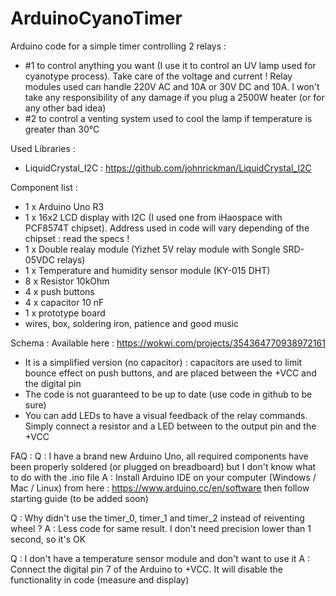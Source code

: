# ArduinoCyanoTimer
Arduino code for a simple timer controlling 2 relays : 
- #1 to control anything you want (I use it to control an UV lamp used for cyanotype process). Take care of the voltage and current ! Relay modules used can handle 220V AC and 10A or 30V DC and 10A. I won't take any responsibility of any damage if you plug a 2500W heater (or for any other bad idea)
- #2 to control a venting system used to cool the lamp if temperature is greater than 30°C

Used Libraries :
- LiquidCrystal_I2C : https://github.com/johnrickman/LiquidCrystal_I2C

Component list :
- 1 x Arduino Uno R3
- 1 x 16x2 LCD display with I2C (I used one from iHaospace with PCF8574T chipset). Address used in code will vary depending of the chipset : read the specs !
- 1 x Double realay module (Yizhet 5V relay module with Songle SRD-05VDC relays)
- 1 x Temperature and humidity sensor module (KY-015 DHT)
- 8 x Resistor 10kOhm
- 4 x push buttons
- 4 x capacitor 10 nF
- 1 x prototype board
- wires, box, soldering iron, patience and good music

Schema :
Available here : https://wokwi.com/projects/354364770938972161
- It is a simplified version (no capacitor) : capacitors are used to limit bounce effect on push buttons, and are placed between the +VCC and the digital pin
- The code is not guaranteed to be up to date (use code in github to be sure)
- You can add LEDs to have a visual feedback of the relay commands. Simply connect a resistor and a LED between to the output pin and the +VCC 

FAQ :
Q : I have a brand new Arduino Uno, all required components have been properly soldered (or plugged on breadboard) but I don't know what to do with the .ino file
A : Install Arduino IDE on your computer (Windows / Mac / Linux) from here : https://www.arduino.cc/en/software then follow starting guide (to be added soon)

Q : Why didn't use the timer_0, timer_1 and timer_2 instead of reiventing wheel ?
A : Less code for same result. I don't need precision lower than 1 second, so it's OK

Q : I don't have a temperature sensor module and don't want to use it
A : Connect the digital pin 7 of the Arduino to +VCC. It will disable the functionality in code (measure and display)
